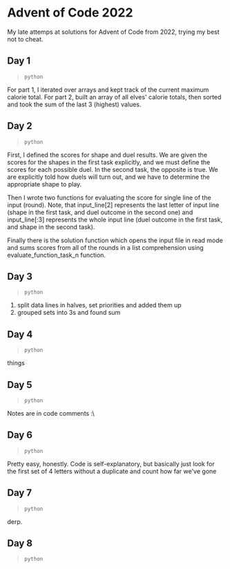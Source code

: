 # Advent of Code 2022
My late attemps at solutions for Advent of Code from 2022, trying my best not to cheat.

## Day 1
> `python`

For part 1, I iterated over arrays and kept track of the current maximum calorie total. For part 2, built an array of all elves' calorie totals, then sorted and took the sum of the last 3 (highest) values.


## Day 2
> `python`

First, I defined the scores for shape and duel results. We are given the scores for the shapes in the first task explicitly, and we must define the scores for each possible duel. In the second task, the opposite is true. We are explicitly told how duels will turn out, and we have to determine the appropriate shape to play.

Then I wrote two functions for evaluating the score for single line of the input (round). Note, that input_line[2] represents the last letter of input line (shape in the first task, and duel outcome in the second one) and input_line[:3] represents the whole input line (duel outcome in the first task, and shape in the second task).

Finally there is the solution function which opens the input file in read mode and sums scores from all of the rounds in a list comprehension using evaluate_function_task_n function.

## Day 3
> `python`

1. split data lines in halves, set priorities and added them up
2. grouped sets into 3s and found sum

## Day 4
> `python`

things

## Day 5
> `python`

Notes are in code comments :\

## Day 6
> `python`

Pretty easy, honestly. Code is self-explanatory, but basically just look for the first set of 4 letters without a duplicate and count how far we've gone

## Day 7
> `python`

derp.

## Day 8
> `python`

